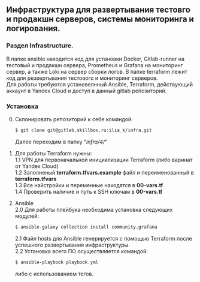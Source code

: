 ## Инфраструктура для развертывания тестовго и продакшн серверов, системы мониторинга и логирования.


### Раздел Infrastructure.

В папке ansible находится код для установки  Docker, Gitlab-runner на тестовый и продакшн сервера, Prometheus и Grafana на мониторинг сервер, а также Loki на сервер сборки логов.
В папке terraform лежит код для резвертывания тестового и мониторинг серверов.  
Для работы требуются установелнный Ansible, Terraform, действующий аккаунт в Yandex Cloud и доступ в данный gitlab репозиторий.


### Установка

0. Склонировать репозиторий к себе командой: 
    ```bash
    $ git clone git@gitlab.skillbox.ru:ilia_k/infra.git
    ```   
    Далее переходим в папку "*infra/4/*"

1. Для работы Terraform нужны:  
    1.1 VPN для первоначальной инициализации Terraform (либо варинат от Yandex Cloud)  
    1.2 Заполненый **terraform.tfvars.example** файл и переименованный в **terraform.tfvars**  
    1.3 Все найстройки и переменные находятся в **00-vars.tf**  
    1.4 Проверить наличие и путь к SSH ключам в **00-vars.tf**  

2. Ansible   
    2.0 Для работы плейбука необходима установка следующих модулей:
    ```bash
    $ ansible-galaxy collection install community.grafana
    ```
    2.1 Файл hosts для Ansible генерируется с помощью Terraform после успешного развертывания инфраструктуры.  
    2.2 Установка всего ПО осуществляется командой:
    ```bash
    $ ansible-playbook playbook.yml
    ```  
    либо с использованием тегов.
